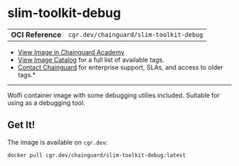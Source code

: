 <!--monopod:start-->
# slim-toolkit-debug
| | |
| - | - |
| **OCI Reference** | `cgr.dev/chainguard/slim-toolkit-debug` |


* [View Image in Chainguard Academy](https://edu.chainguard.dev/chainguard/chainguard-images/reference/slim-toolkit-debug/overview/)
* [View Image Catalog](https://console.enforce.dev/images/catalog) for a full list of available tags.
* [Contact Chainguard](https://www.chainguard.dev/chainguard-images) for enterprise support, SLAs, and access to older tags.*

---
<!--monopod:end-->

<!--overview:start-->
Wolfi container image with some debugging utilies included. Suitable for using as a debugging tool.
<!--overview:end-->

<!--getting:start-->
## Get It!
The image is available on `cgr.dev`:

```
docker pull cgr.dev/chainguard/slim-toolkit-debug:latest
```
<!--getting:end-->

<!--body:start-->
<!--body:end-->
